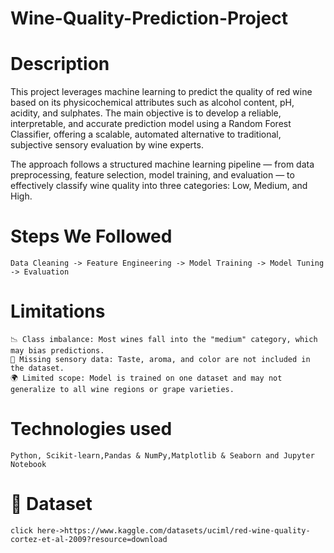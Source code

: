 # Wine-Quality-Prediction-Project

# Description

This project leverages machine learning to predict the quality of red wine based on its physicochemical attributes such as alcohol content, pH, acidity, and sulphates. The main objective is to develop a reliable, interpretable, and accurate prediction model using a Random Forest Classifier, offering a scalable, automated alternative to traditional, subjective sensory evaluation by wine experts.

The approach follows a structured machine learning pipeline — from data preprocessing, feature selection, model training, and evaluation — to effectively classify wine quality into three categories: Low, Medium, and High.

# Steps We Followed

    Data Cleaning -> Feature Engineering -> Model Training -> Model Tuning -> Evaluation

# Limitations

    📉 Class imbalance: Most wines fall into the "medium" category, which may bias predictions.
    🧪 Missing sensory data: Taste, aroma, and color are not included in the dataset.
    🌍 Limited scope: Model is trained on one dataset and may not generalize to all wine regions or grape varieties.

# Technologies used

    Python, Scikit-learn,Pandas & NumPy,Matplotlib & Seaborn and Jupyter Notebook

# 📁 Dataset

    click here->https://www.kaggle.com/datasets/uciml/red-wine-quality-cortez-et-al-2009?resource=download

